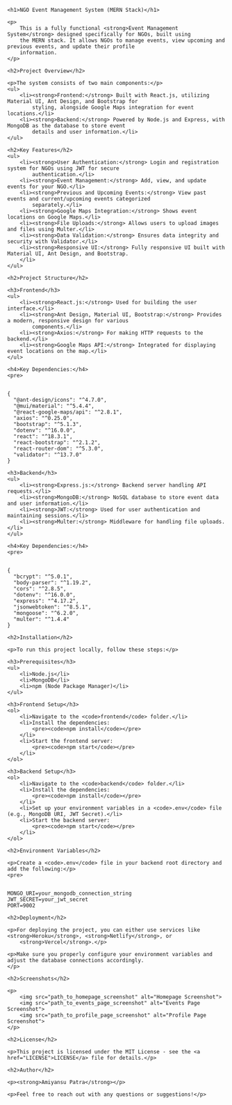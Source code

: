     <h1>NGO Event Management System (MERN Stack)</h1>

    <p>
        This is a fully functional <strong>Event Management System</strong> designed specifically for NGOs, built using
        the MERN stack. It allows NGOs to manage events, view upcoming and previous events, and update their profile
        information.
    </p>

    <h2>Project Overview</h2>

    <p>The system consists of two main components:</p>
    <ul>
        <li><strong>Frontend:</strong> Built with React.js, utilizing Material UI, Ant Design, and Bootstrap for
            styling, alongside Google Maps integration for event locations.</li>
        <li><strong>Backend:</strong> Powered by Node.js and Express, with MongoDB as the database to store event
            details and user information.</li>
    </ul>

    <h2>Key Features</h2>
    <ul>
        <li><strong>User Authentication:</strong> Login and registration system for NGOs using JWT for secure
            authentication.</li>
        <li><strong>Event Management:</strong> Add, view, and update events for your NGO.</li>
        <li><strong>Previous and Upcoming Events:</strong> View past events and current/upcoming events categorized
            separately.</li>
        <li><strong>Google Maps Integration:</strong> Shows event locations on Google Maps.</li>
        <li><strong>File Uploads:</strong> Allows users to upload images and files using Multer.</li>
        <li><strong>Data Validation:</strong> Ensures data integrity and security with Validator.</li>
        <li><strong>Responsive UI:</strong> Fully responsive UI built with Material UI, Ant Design, and Bootstrap.
        </li>
    </ul>

    <h2>Project Structure</h2>

    <h3>Frontend</h3>
    <ul>
        <li><strong>React.js:</strong> Used for building the user interface.</li>
        <li><strong>Ant Design, Material UI, Bootstrap:</strong> Provides a modern, responsive design for various
            components.</li>
        <li><strong>Axios:</strong> For making HTTP requests to the backend.</li>
        <li><strong>Google Maps API:</strong> Integrated for displaying event locations on the map.</li>
    </ul>

    <h4>Key Dependencies:</h4>
    <pre>
<code>
{
  "@ant-design/icons": "^4.7.0",
  "@mui/material": "^5.4.4",
  "@react-google-maps/api": "^2.8.1",
  "axios": "^0.25.0",
  "bootstrap": "^5.1.3",
  "dotenv": "^16.0.0",
  "react": "^18.3.1",
  "react-bootstrap": "^2.1.2",
  "react-router-dom": "^5.3.0",
  "validator": "^13.7.0"
}
</code>
</pre>

    <h3>Backend</h3>
    <ul>
        <li><strong>Express.js:</strong> Backend server handling API requests.</li>
        <li><strong>MongoDB:</strong> NoSQL database to store event data and user information.</li>
        <li><strong>JWT:</strong> Used for user authentication and maintaining sessions.</li>
        <li><strong>Multer:</strong> Middleware for handling file uploads.</li>
    </ul>

    <h4>Key Dependencies:</h4>
    <pre>
<code>
{
  "bcrypt": "^5.0.1",
  "body-parser": "^1.19.2",
  "cors": "^2.8.5",
  "dotenv": "^16.0.0",
  "express": "^4.17.2",
  "jsonwebtoken": "^8.5.1",
  "mongoose": "^6.2.0",
  "multer": "^1.4.4"
}
</code>
</pre>

    <h2>Installation</h2>

    <p>To run this project locally, follow these steps:</p>

    <h3>Prerequisites</h3>
    <ul>
        <li>Node.js</li>
        <li>MongoDB</li>
        <li>npm (Node Package Manager)</li>
    </ul>

    <h3>Frontend Setup</h3>
    <ol>
        <li>Navigate to the <code>frontend</code> folder.</li>
        <li>Install the dependencies:
            <pre><code>npm install</code></pre>
        </li>
        <li>Start the frontend server:
            <pre><code>npm start</code></pre>
        </li>
    </ol>

    <h3>Backend Setup</h3>
    <ol>
        <li>Navigate to the <code>backend</code> folder.</li>
        <li>Install the dependencies:
            <pre><code>npm install</code></pre>
        </li>
        <li>Set up your environment variables in a <code>.env</code> file (e.g., MongoDB URI, JWT Secret).</li>
        <li>Start the backend server:
            <pre><code>npm start</code></pre>
        </li>
    </ol>

    <h2>Environment Variables</h2>

    <p>Create a <code>.env</code> file in your backend root directory and add the following:</p>
    <pre>
<code>
MONGO_URI=your_mongodb_connection_string
JWT_SECRET=your_jwt_secret
PORT=9002
</code>
</pre>

    <h2>Deployment</h2>

    <p>For deploying the project, you can either use services like <strong>Heroku</strong>, <strong>Netlify</strong>, or
        <strong>Vercel</strong>.</p>

    <p>Make sure you properly configure your environment variables and adjust the database connections accordingly.
    </p>

    <h2>Screenshots</h2>

    <p>
        <img src="path_to_homepage_screenshot" alt="Homepage Screenshot">
        <img src="path_to_events_page_screenshot" alt="Events Page Screenshot">
        <img src="path_to_profile_page_screenshot" alt="Profile Page Screenshot">
    </p>

    <h2>License</h2>

    <p>This project is licensed under the MIT License - see the <a href="LICENSE">LICENSE</a> file for details.</p>

    <h2>Author</h2>

    <p><strong>Amiyansu Patra</strong></p>

    <p>Feel free to reach out with any questions or suggestions!</p>


